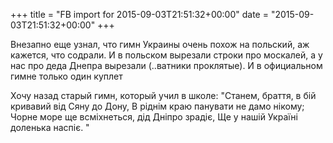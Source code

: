 +++
title = "FB import for 2015-09-03T21:51:32+00:00"
date = "2015-09-03T21:51:32+00:00"
+++

Внезапно еще узнал, что гимн Украины очень похож на польский, аж кажется, что содрали. И в польском вырезали строки про москалей, а у нас про деда Днепра вырезали (..ватники проклятые). И в официальном гимне только один куплет

Хочу назад старый гимн, который учил в школе:
"Станем, браття, в бій кривавий від Сяну до Дону,
В ріднім краю панувати не дамо нікому;
Чорне море ще всміхнеться, дід Дніпро зрадіє,
Ще у нашій Україні доленька наспіє. "



